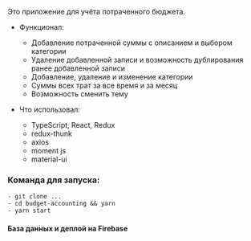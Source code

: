 Это приложение для учёта потраченного бюджета.

- Функционал:

  - Добавление потраченной суммы с описанием и выбором категории
  - Удаление добавленной записи и возможность дублирования ранее добавленной записи
  - Добавление, удаление и изменение категории
  - Суммы всех трат за все время и за месяц
  - Возможность сменить тему

- Что использовал:
  - TypeScript, React, Redux
  - redux-thunk
  - axios
  - moment js
  - material-ui

### Команда для запуска:

```
- git clone ...
- cd budget-accounting && yarn
- yarn start
```

#### База данных и деплой на Firebase

